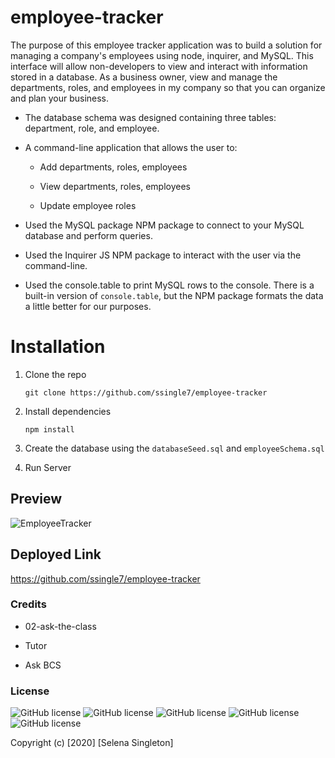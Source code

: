 # employee-tracker

The purpose of this employee tracker application was to build a solution for managing a company's employees using node, inquirer, and MySQL. This interface will allow non-developers to view and interact with information stored in a database. As a business owner, view and manage the departments, roles, and employees in my company so that you can organize and plan your business.

* The database schema was designed containing three tables: department, role, and employee.

* A command-line application that allows the user to:

  * Add departments, roles, employees

  * View departments, roles, employees

  * Update employee roles

* Used the MySQL package NPM package to connect to your MySQL database and perform queries. 

* Used the Inquirer JS NPM package to interact with the user via the command-line.

* Used the console.table to print MySQL rows to the console. There is a built-in version of `console.table`, but the NPM package formats the data a little better for our purposes.
# Installation

1. Clone the repo 

   `git clone https://github.com/ssingle7/employee-tracker`

2. Install dependencies 

   `npm install`

3. Create the database using the `databaseSeed.sql` and `employeeSchema.sql`

4. Run Server 

## Preview 

![EmployeeTracker](./employeeTracker.gif)

## Deployed Link

https://github.com/ssingle7/employee-tracker

### Credits

* 02-ask-the-class

* Tutor

* Ask BCS 

### License 

![GitHub license](https://img.shields.io/badge/license-MIT-blue.svg)
![GitHub license](https://img.shields.io/badge/Javascript-yellow)
![GitHub license](https://img.shields.io/badge/-node.js-green)
![GitHub license](https://img.shields.io/badge/-inquirer-red)
![GitHub license](https://img.shields.io/badge/mySQL-blue)

Copyright (c) [2020] [Selena Singleton]
